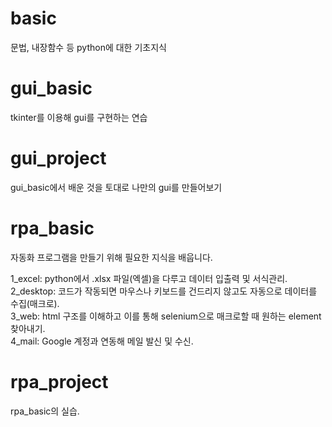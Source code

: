 # basic
문법, 내장함수 등 python에 대한 기초지식

# gui_basic
tkinter를 이용해 gui를 구현하는 연습

# gui_project
gui_basic에서 배운 것을 토대로 나만의 gui를 만들어보기

# rpa_basic
자동화 프로그램을 만들기 위해 필요한 지식을 배웁니다.

1_excel: python에서 .xlsx 파일(엑셀)을 다루고 데이터 입출력 및 서식관리. \
2_desktop: 코드가 작동되면 마우스나 키보드를 건드리지 않고도 자동으로 데이터를 수집(매크로). \
3_web: html 구조를 이해하고 이를 통해 selenium으로 매크로할 때 원하는 element 찾아내기. \
4_mail: Google 계정과 연동해 메일 발신 및 수신.

# rpa_project
rpa_basic의 실습.
